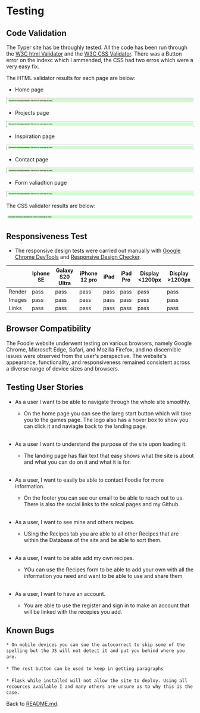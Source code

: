 # Testing
## Code Validation
The Typer site has be throughly tested. All the code has been run through the [W3C html Validator](https://validator.w3.org/) and the [W3C CSS Validator](https://jigsaw.w3.org/css-validator/). There was a Button error on the indexc which I ammended, the CSS had two erros which were a very easy fix.

The HTML validator results for each page are below:

* Home page

![W3C Validator test result](assets/readme-images/w3ctesting.png)

* Projects page

![W3C Validator test result](assets/readme-images/w3ctesting.png)

* Inspiration page

![W3C Validator test result](assets/readme-images/w3ctesting.png)

* Contact page

![W3C Validator test result](assets/readme-images/w3ctesting.png)

* Form valiadtion page

![W3C Validator test result](assets/readme-images/w3ctesting.png)

The CSS validator results are below:

![CSS Validator test result](assets/readme-images/csstesting.png)

## Responsiveness Test

* The responsive design tests were carried out manually with [Google Chrome DevTools](https://developer.chrome.com/docs/devtools/) and [Responsive Design Checker](https://www.responsivedesignchecker.com/).

|        | Iphone SE | Galaxy S20 Ultra | iPhone 12 pro | iPad | iPad Pro | Display <1200px | Display >1200px |
|--------|---------|-----------|----------|------|----------|-----------------|-----------------|
| Render | pass    | pass      | pass     | pass | pass     | pass            | pass            |
| Images | pass    | pass      | pass     | pass | pass     | pass            | pass            |
| Links  | pass    | pass      | pass     | pass | pass     | pass            | pass            |



## Browser Compatibility

The Foodie website underwent testing on various browsers, namely Google Chrome, Microsoft Edge, Safari, and Mozilla Firefox, and no discernible issues were observed from the user's perspective. The website's appearance, functionality, and responsiveness remained consistent across a diverse range of device sizes and browsers.

## Testing User Stories

* As a user I want to be able to navigate through the whole site smoothly.
    * On the home page you can see the lareg start button which will take you to the games page. The logo also has a hover box to show you can click it and naviagte back to the landing page.

    <br>
* As a user I want to understand the purpose of the site upon loading it.
    * The landing page has flair text that easy shows what the site is about and what you can do on it and what it is for.

    <br>
* As a user, I want to easily be able to contact Foodie for more information.
    * On the footer you can see our email to be able to reach out to us. There is also the social links to the soical pages and my Github.

    <br>
* As a user, I want to see mine and others recipes.
    * USing the Recipes tab you are able to all other Recipes that are within the Database of the site and be able to sort them.

    <br>
* As a user, I want to be able add my own recipes.
    * YOu can use the Recipes form to be able to add your own with all the information you need and want to be able to use and share them
    
    <br>
* As a user, I want to have an account.
    * You are able to use the register and sign in to make an account that will be linked with the recepies you add.

## Known Bugs

    * On mobile devices you can sue the autocorrect to skip some of the spelling but the JS will not detect it and put you behind where you are.

    * The rest button can be used to keep in getting paragraphs

    * Flask while installed will not allow the site to deploy. Using all recources available I and many others are unsure as to why this is the case.




Back to [README.md](./README.md#testing).